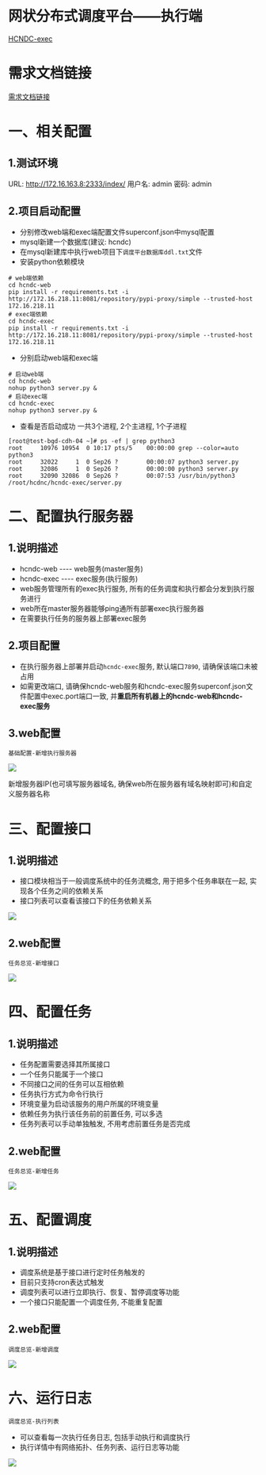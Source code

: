# 网状分布式调度平台——执行端
[HCNDC-exec](http://172.16.163.4:8888/xuexiang/HCNDC-exec)

# 需求文档链接
[需求文档链接](./README.md)

# 一、相关配置
## 1.测试环境
URL: http://172.16.163.8:2333/index/
用户名: admin
密码: admin

## 2.项目启动配置
* 分别修改web端和exec端配置文件superconf.json中mysql配置
* mysql新建一个数据库(建议: hcndc)
* 在mysql新建库中执行web项目下`调度平台数据库ddl.txt`文件
* 安装python依赖模块
```
# web端依赖
cd hcndc-web
pip install -r requirements.txt -i http://172.16.218.11:8081/repository/pypi-proxy/simple --trusted-host 172.16.218.11
# exec端依赖
cd hcndc-exec
pip install -r requirements.txt -i http://172.16.218.11:8081/repository/pypi-proxy/simple --trusted-host 172.16.218.11
```
* 分别启动web端和exec端
```
# 启动web端
cd hcndc-web
nohup python3 server.py &
# 启动exec端
cd hcndc-exec
nohup python3 server.py &
```
* 查看是否启动成功
一共3个进程, 2个主进程, 1个子进程
```
[root@test-bgd-cdh-04 ~]# ps -ef | grep python3
root     10976 10954  0 10:17 pts/5    00:00:00 grep --color=auto python3
root     32022     1  0 Sep26 ?        00:00:07 python3 server.py
root     32086     1  0 Sep26 ?        00:00:00 python3 server.py
root     32090 32086  0 Sep26 ?        00:07:53 /usr/bin/python3 /root/hcdnc/hcndc-exec/server.py
```

# 二、配置执行服务器

## 1.说明描述
* hcndc-web  ---- web服务(master服务)
* hcndc-exec ---- exec服务(执行服务)
* web服务管理所有的exec执行服务, 所有的任务调度和执行都会分发到执行服务进行
* web所在master服务器能够ping通所有部署exec执行服务器
* 在需要执行任务的服务器上部署exec服务
## 2.项目配置
* 在执行服务器上部署并启动`hcndc-exec`服务, 默认端口`7890`, 请确保该端口未被占用
* 如需更改端口,  请确保hcndc-web服务和hcndc-exec服务superconf.json文件配置中exec.port端口一致, 并**重启所有机器上的hcndc-web和hcndc-exec服务**
## 3.web配置
`基础配置-新增执行服务器`

![](/x_other/新增执行服务器.png)

新增服务器IP(也可填写服务器域名, 确保web所在服务器有域名映射即可)和自定义服务器名称

# 三、配置接口
## 1.说明描述
* 接口模块相当于一般调度系统中的任务流概念, 用于把多个任务串联在一起, 实现各个任务之间的依赖关系
* 接口列表可以查看该接口下的任务依赖关系

![](/x_other/任务依赖.png)
## 2.web配置
`任务总览-新增接口`

![](/x_other/新增接口.png)

# 四、配置任务
## 1.说明描述
* 任务配置需要选择其所属接口
* 一个任务只能属于一个接口
* 不同接口之间的任务可以互相依赖
* 任务执行方式为命令行执行
* 环境变量为启动该服务的用户所属的环境变量
* 依赖任务为执行该任务前的前置任务, 可以多选
* 任务列表可以手动单独触发, 不用考虑前置任务是否完成
## 2.web配置
`任务总览-新增任务`

![](/x_other/新增任务.png)

# 五、配置调度
## 1.说明描述
* 调度系统是基于接口进行定时任务触发的
* 目前只支持cron表达式触发
* 调度列表可以进行立即执行、恢复、暂停调度等功能
* 一个接口只能配置一个调度任务, 不能重复配置
## 2.web配置
`调度总览-新增调度`

![](/x_other/新增调度.png)

# 六、运行日志
`调度总览-执行列表`
* 可以查看每一次执行任务日志, 包括手动执行和调度执行
* 执行详情中有网络拓扑、任务列表、运行日志等功能

![](/x_other/执行列表.png)
